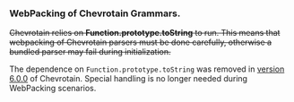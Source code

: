 ### WebPacking of Chevrotain Grammars.

~~Chevrotain relies on **Function.prototype.toString**
to run. This means that webpacking of Chevrotain parsers must be done carefully, otherwise
a bundled parser may fail during initialization.~~

The dependence on `Function.prototype.toString` was removed in
[version 6.0.0](http://sap.github.io/chevrotain/docs/changes/CHANGELOG.html#TODO-ADD-LINK) of Chevrotain.
Special handling is no longer needed during WebPacking scenarios.
